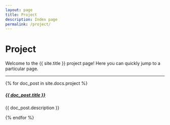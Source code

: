 ```yaml
---
layout: page
title: Project
description: Index page
permalink: /project/
---
```


# Project

Welcome to the {{ site.title }} project page! Here you can quickly jump to a 
particular page.

<div class="section-index">
    <hr class="panel-line">
    {% for doc_post in site.docs.project  %}        
    <div class="entry">
    <h5><a href="{{ doc_post.url | prepend: site.baseurl }}">{{ doc_post.title }}</a></h5>
    <p>{{ doc_post.description }}</p>
    </div>{% endfor %}
</div>

